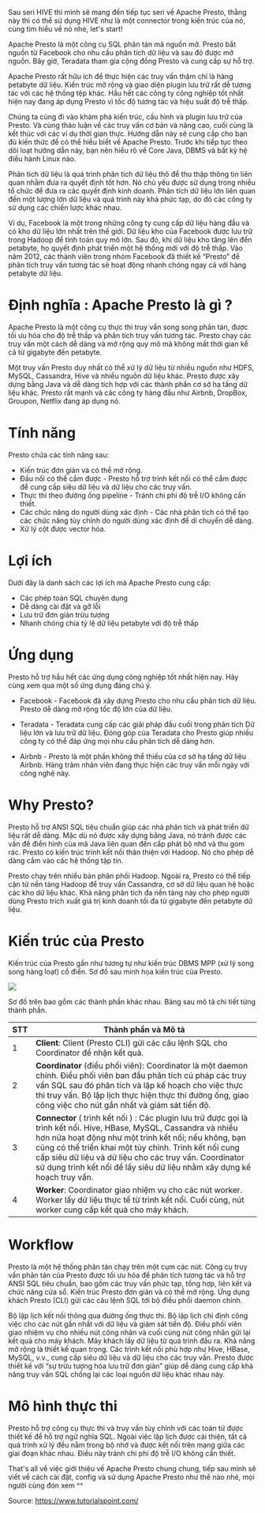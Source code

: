 Sau seri HIVE thì mình sẽ mang đến tiếp tục seri về Apache Presto, thằng này thì có thể sử dụng HIVE như là một connector trong kiến trúc của nó, cùng tìm hiểu về nó nhé, let's start!

Apache Presto là một công cụ SQL phân tán mã nguồn mở. Presto bắt nguồn từ Facebook cho nhu cầu phân tích dữ liệu và sau đó được mở nguồn. Bây giờ, Teradata tham gia cộng đồng Presto và cung cấp sự hỗ trợ.

Apache Presto rất hữu ích để thực hiện các truy vấn thậm chí là hàng petabyte dữ liệu. Kiến trúc mở rộng và giao diện plugin lưu trữ rất dễ tương tác với các hệ thống tệp khác. Hầu hết các công ty công nghiệp tốt nhất hiện nay đang áp dụng Presto vì tốc độ tương tác và hiệu suất độ trễ thấp.

Chúng ta cùng đi vào khám phá kiến trúc, cấu hình và plugin lưu trữ của Presto. Và cùng thảo luận về các truy vấn cơ bản và nâng cao, cuối cùng là kết thúc với các ví dụ thời gian thực.
Hướng dẫn này sẽ cung cấp cho bạn đủ kiến thức để có thể hiểu biết về Apache Presto.
Trước khi tiếp tục theo dõi loạt hướng dẫn này, bạn nên hiểu rõ về Core Java, DBMS và bất kỳ hệ điều hành Linux nào.

Phân tích dữ liệu là quá trình phân tích dữ liệu thô để thu thập thông tin liên quan nhằm đưa ra quyết định tốt hơn. Nó chủ yếu được sử dụng trong nhiều tổ chức để đưa ra các quyết định kinh doanh. Phân tích dữ liệu lớn liên quan đến một lượng lớn dữ liệu và quá trình này khá phức tạp, do đó các công ty sử dụng các chiến lược khác nhau.

Ví dụ, Facebook là một trong những công ty cung cấp dữ liệu hàng đầu và có kho dữ liệu lớn nhất trên thế giới. Dữ liệu kho của Facebook được lưu trữ trong Hadoop để tính toán quy mô lớn. Sau đó, khi dữ liệu kho tăng lên đến petabyte, họ quyết định phát triển một hệ thống mới với độ trễ thấp. Vào năm 2012, các thành viên trong nhóm Facebook đã thiết kế “Presto” để phân tích truy vấn tương tác sẽ hoạt động nhanh chóng ngay cả với hàng petabyte dữ liệu.

# Định nghĩa : Apache Presto là gì ?

Apache Presto là một công cụ thực thi truy vấn song song phân tán, được tối ưu hóa cho độ trễ thấp và phân tích truy vấn tương tác. Presto chạy các truy vấn một cách dễ dàng và mở rộng quy mô mà không mất thời gian kể cả từ gigabyte đến petabyte.

Một truy vấn Presto duy nhất có thể xử lý dữ liệu từ nhiều nguồn như HDFS, MySQL, Cassandra, Hive và nhiều nguồn dữ liệu khác. Presto được xây dựng bằng Java và dễ dàng tích hợp với các thành phần cơ sở hạ tầng dữ liệu khác. Presto rất mạnh và các công ty hàng đầu như Airbnb, DropBox, Groupon, Netflix đang áp dụng nó.

# Tính năng 
Presto chứa các tính năng sau:

- Kiến trúc đơn giản và có thể mở rộng.
- Đầu nối có thể cắm được - Presto hỗ trợ trình kết nối có thể cắm được để cung cấp siêu dữ liệu và dữ liệu cho các truy vấn.
- Thực thi theo đường ống pipeline - Tránh chi phí độ trễ I/O không cần thiết.
- Các chức năng do người dùng xác định - Các nhà phân tích có thể tạo các chức năng tùy chỉnh do người dùng xác định để di chuyển dễ dàng.
- Xử lý cột được vector hóa.

# Lợi ích
Dưới đây là danh sách các lợi ích mà Apache Presto cung cấp:

- Các phép toán SQL chuyên dụng
- Dễ dàng cài đặt và gỡ lỗi
- Lưu trữ đơn giản trừu tượng
- Nhanh chóng chia tỷ lệ dữ liệu petabyte với độ trễ thấp

# Ứng dụng
Presto hỗ trợ hầu hết các ứng dụng công nghiệp tốt nhất hiện nay. Hãy cùng xem qua một số ứng dụng đáng chú ý.

- Facebook - Facebook đã xây dựng Presto cho nhu cầu phân tích dữ liệu. Presto dễ dàng mở rộng tốc độ lớn của dữ liệu.

- Teradata - Teradata cung cấp các giải pháp đầu cuối trong phân tích Dữ liệu lớn và lưu trữ dữ liệu. Đóng góp của Teradata cho Presto giúp nhiều công ty có thể đáp ứng mọi nhu cầu phân tích dễ dàng hơn.

- Airbnb - Presto là một phần không thể thiếu của cơ sở hạ tầng dữ liệu Airbnb. Hàng trăm nhân viên đang thực hiện các truy vấn mỗi ngày với công nghệ này.

# Why Presto?
Presto hỗ trợ ANSI SQL tiêu chuẩn giúp các nhà phân tích và phát triển dữ liệu rất dễ dàng. Mặc dù nó được xây dựng bằng Java, nó tránh được các vấn đề điển hình của mã Java liên quan đến cấp phát bộ nhớ và thu gom rác. Presto có kiến trúc trình kết nối thân thiện với Hadoop. Nó cho phép dễ dàng cắm vào các hệ thống tập tin.

Presto chạy trên nhiều bản phân phối Hadoop. Ngoài ra, Presto có thể tiếp cận từ nền tảng Hadoop để truy vấn Cassandra, cơ sở dữ liệu quan hệ hoặc các kho dữ liệu khác. Khả năng phân tích đa nền tảng này cho phép người dùng Presto trích xuất giá trị kinh doanh tối đa từ gigabyte đến petabyte dữ liệu.

# Kiến trúc của Presto
Kiến trúc của Presto gần như tương tự như kiến trúc DBMS MPP (xử lý song song hàng loạt) cổ điển. Sơ đồ sau minh họa kiến trúc của Presto.

![](https://images.viblo.asia/4ad91f7d-d82b-4cfe-a564-f6d154e74269.png)

Sơ đồ trên bao gồm các thành phần khác nhau. Bảng sau mô tả chi tiết từng thành phần.



| STT | Thành phần và Mô tả |
| -------- | -------- |
| 1    | **Client**:   Client (Presto CLI) gửi các câu lệnh SQL cho Coordinator để nhận kết quả.   |
| 2    | **Coordinator** (điều phối viên):  Coordinator là một daemon chính. Điều phối viên ban đầu phân tích cú pháp các truy vấn SQL sau đó phân tích và lập kế hoạch cho việc thực thi truy vấn. Bộ lập lịch thực hiện thực thi đường ống, giao công việc cho nút gần nhất và giám sát tiến độ.    |
| 3     | **Connector** ( trình kết nối ) :  Các plugin lưu trữ được gọi là trình kết nối. Hive, HBase, MySQL, Cassandra và nhiều hơn nữa hoạt động như một trình kết nối; nếu không, bạn cũng có thể triển khai một tùy chỉnh. Trình kết nối cung cấp siêu dữ liệu và dữ liệu cho các truy vấn. Coordinator sử dụng trình kết nối để lấy siêu dữ liệu nhằm xây dựng kế hoạch truy vấn.   |
|4    | **Worker**: Coordinator giao nhiệm vụ cho các nút worker. Worker lấy dữ liệu thực tế từ trình kết nối. Cuối cùng, nút worker cung cấp kết quả cho máy khách.   |


# Workflow
Presto là một hệ thống phân tán chạy trên một cụm các nút. Công cụ truy vấn phân tán của Presto được tối ưu hóa để phân tích tương tác và hỗ trợ ANSI SQL tiêu chuẩn, bao gồm các truy vấn phức tạp, tổng hợp, liên kết và chức năng cửa sổ. Kiến trúc Presto đơn giản và có thể mở rộng. Ứng dụng khách Presto (CLI) gửi các câu lệnh SQL tới bộ điều phối daemon chính.

Bộ lập lịch kết nối thông qua đường ống thực thi. Bộ lập lịch chỉ định công việc cho các nút gần nhất với dữ liệu và giám sát tiến độ. Điều phối viên giao nhiệm vụ cho nhiều nút công nhân và cuối cùng nút công nhân gửi lại kết quả cho máy khách. Máy khách lấy dữ liệu từ quá trình đầu ra. Khả năng mở rộng là thiết kế quan trọng. Các trình kết nối phù hợp như Hive, HBase, MySQL, v.v., cung cấp siêu dữ liệu và dữ liệu cho các truy vấn. Presto được thiết kế với “sự trừu tượng hóa lưu trữ đơn giản” giúp dễ dàng cung cấp khả năng truy vấn SQL chống lại các loại nguồn dữ liệu khác nhau này.

# Mô hình thực thi
Presto hỗ trợ công cụ thực thi và truy vấn tùy chỉnh với các toán tử được thiết kế để hỗ trợ ngữ nghĩa SQL. Ngoài việc lập lịch được cải thiện, tất cả quá trình xử lý đều nằm trong bộ nhớ và được kết nối trên mạng giữa các giai đoạn khác nhau. Điều này tránh chi phí độ trễ I/O không cần thiết.


That's all về việc giới thiệu về Apache Presto chung chung, tiếp sau mình sẽ viết về cách cài đặt, config và sử dụng Apache Presto như thế nào nhé, mọi người cùng đón xem ^^ 

Source: https://www.tutorialspoint.com/